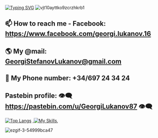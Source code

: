 [![Typing SVG](https://readme-typing-svg.demolab.com?font=Fira+Code&size=22&pause=1000&color=0C35F7&background=1BD4FF00&width=500&height=80&lines=Hello%2C+My+name+is+Jorge+St.Lukanov;%23+I+am+student+in+%F0%9F%9A%80+SoftUni+%F0%9F%9A%80;%23+I%E2%80%99m+currently+learning%F0%9F%90%8DPython%F0%9F%90%8D)](https://git.io/typing-svg)
![vjt10ayttko9zcrzhkrb1](https://user-images.githubusercontent.com/102332504/210785129-09790229-91f3-4588-8fde-d88cbd8d7b55.gif)
## 📫 How to reach me - Facebook: https://www.facebook.com/georgi.lukanov.16
## 🌎 My @mail:  GeorgiStefanovLukanov@gmail.com
## 💭 My Phone number: +34/697 24 34 24
## Pastebin profile: 👁️‍🗨️ https://pastebin.com/u/GeorgiLukanov87 👁️‍🗨️
[![Top Langs](https://github-readme-stats.vercel.app/api/top-langs/?username=GeorgiLukanov87&layout=compact)](https://github.com/GeorgiLukanov87/github-readme-stats) ,[![My Skills](https://skillicons.dev/icons?i=python,js,visualstudio,nodejs,html,css,postgres,django,&theme=light)](https://skillicons.dev),

![ezgif-3-54999bca47](https://user-images.githubusercontent.com/102332504/215296755-a9510c14-8ea4-40bf-89e6-ffac4837dded.gif)
